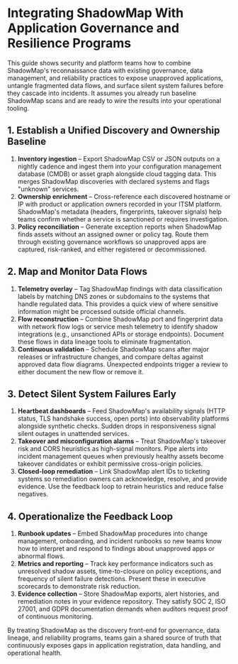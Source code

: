 # Integrating ShadowMap With Application Governance and Resilience Programs

This guide shows security and platform teams how to combine ShadowMap's reconnaissance data with
existing governance, data management, and reliability practices to expose unapproved applications,
untangle fragmented data flows, and surface silent system failures before they cascade into incidents.
It assumes you already run baseline ShadowMap scans and are ready to wire the results into your
operational tooling.

## 1. Establish a Unified Discovery and Ownership Baseline
1. **Inventory ingestion** – Export ShadowMap CSV or JSON outputs on a nightly cadence and ingest
   them into your configuration management database (CMDB) or asset graph alongside cloud tagging
   data. This merges ShadowMap discoveries with declared systems and flags "unknown" services.
2. **Ownership enrichment** – Cross-reference each discovered hostname or IP with product or
   application owners recorded in your ITSM platform. ShadowMap's metadata (headers, fingerprints,
   takeover signals) help teams confirm whether a service is sanctioned or requires investigation.
3. **Policy reconciliation** – Generate exception reports when ShadowMap finds assets without an
   assigned owner or policy tag. Route them through existing governance workflows so unapproved apps
   are captured, risk-ranked, and either registered or decommissioned.

## 2. Map and Monitor Data Flows
1. **Telemetry overlay** – Tag ShadowMap findings with data classification labels by matching DNS
   zones or subdomains to the systems that handle regulated data. This provides a quick view of
   where sensitive information might be processed outside official channels.
2. **Flow reconstruction** – Combine ShadowMap port and fingerprint data with network flow logs or
   service mesh telemetry to identify shadow integrations (e.g., unsanctioned APIs or storage
   endpoints). Document these flows in data lineage tools to eliminate fragmentation.
3. **Continuous validation** – Schedule ShadowMap scans after major releases or infrastructure
   changes, and compare deltas against approved data flow diagrams. Unexpected endpoints trigger a
   review to either document the new flow or remove it.

## 3. Detect Silent System Failures Early
1. **Heartbeat dashboards** – Feed ShadowMap's availability signals (HTTP status, TLS handshake
   success, open ports) into observability platforms alongside synthetic checks. Sudden drops in
   responsiveness signal silent outages in unattended services.
2. **Takeover and misconfiguration alarms** – Treat ShadowMap's takeover risk and CORS heuristics as
   high-signal monitors. Pipe alerts into incident management queues when previously healthy assets
   become takeover candidates or exhibit permissive cross-origin policies.
3. **Closed-loop remediation** – Link ShadowMap alert IDs to ticketing systems so remediation owners
   can acknowledge, resolve, and provide evidence. Use the feedback loop to retrain heuristics and
   reduce false negatives.

## 4. Operationalize the Feedback Loop
1. **Runbook updates** – Embed ShadowMap procedures into change management, onboarding, and incident
   runbooks so new teams know how to interpret and respond to findings about unapproved apps or
   abnormal flows.
2. **Metrics and reporting** – Track key performance indicators such as unresolved shadow assets,
   time-to-closure on policy exceptions, and frequency of silent failure detections. Present these in
   executive scorecards to demonstrate risk reduction.
3. **Evidence collection** – Store ShadowMap exports, alert histories, and remediation notes in your
   evidence repository. They satisfy SOC 2, ISO 27001, and GDPR documentation demands when auditors
   request proof of continuous monitoring.

By treating ShadowMap as the discovery front-end for governance, data lineage, and reliability
programs, teams gain a shared source of truth that continuously exposes gaps in application
registration, data handling, and operational health.
